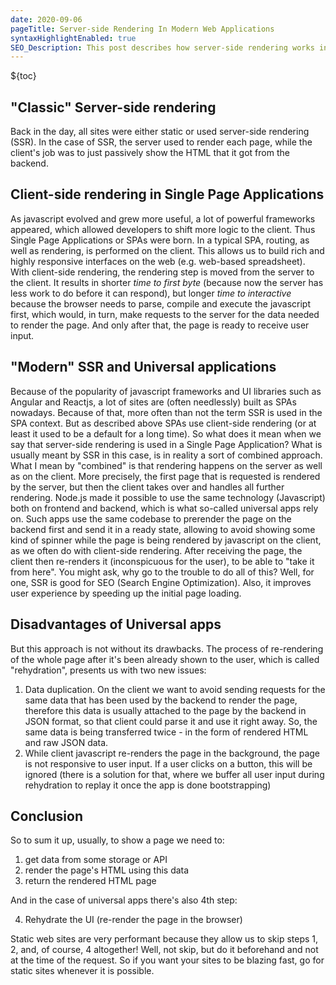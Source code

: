 ```yaml
---
date: 2020-09-06
pageTitle: Server-side Rendering In Modern Web Applications
syntaxHighlightEnabled: true
SEO_Description: This post describes how server-side rendering works in modern web-applications. What is a universal application? What is client-side rendering? The pros and cons of SSR and how it compares to static sites in terms of performance. Drawbacks of Universal applications.
---
```


${toc}

## "Classic" Server-side rendering
Back in the day, all sites were either static or used server-side rendering (SSR). In the case of SSR, the server used to render each page, while the client's job was to just passively show the HTML that it got from the backend.

## Client-side rendering in Single Page Applications 

As javascript evolved and grew more useful, a lot of powerful frameworks appeared, which allowed developers to shift more logic to the client. Thus Single Page Applications or SPAs were born. 
In a typical SPA, routing, as well as rendering, is performed on the client. This allows us to build rich and highly responsive interfaces on the web (e.g. web-based spreadsheet). With client-side rendering, the rendering step is moved from the server to the client. It results in shorter *time to first byte* (because now the server has less work to do before it can respond), but longer *time to interactive* because the browser needs to parse, compile and execute the javascript first, which would, in turn, make requests to the server for the data needed to render the page. And only after that, the page is ready to receive user input.

## "Modern" SSR and Universal applications

Because of the popularity of javascript frameworks and UI libraries such as Angular and Reactjs, a lot of sites are (often needlessly) built as SPAs nowadays. Because of that, more often than not the term SSR is used in the SPA context. But as described above SPAs use client-side rendering (or at least it used to be a default for a long time). So what does it mean when we say that server-side rendering is used in a Single Page Application? What is usually meant by SSR in this case, is in reality a sort of combined approach. What I mean by "combined" is that rendering happens on the server as well as on the client. More precisely, the first page that is requested is rendered by the server, but then the client takes over and handles all further rendering. Node.js made it possible to use the same technology (Javascript) both on frontend and backend, which is what so-called universal apps rely on. Such apps use the same codebase to prerender the page on the backend first and send it in a ready state, allowing to avoid showing some kind of spinner while the page is being rendered by javascript on the client, as we often do with client-side rendering. After receiving the page, the client then re-renders it (inconspicuous for the user), to be able to "take it from here". You might ask, why go to the trouble to do all of this? Well, for one, SSR is good for SEO (Search Engine Optimization). Also, it improves user experience by speeding up the initial page loading.

## Disadvantages of Universal apps

But this approach is not without its drawbacks. The process of re-rendering of the whole page after it's been already shown to the user, which is called "rehydration", presents us with two new issues: 
1. Data duplication. On the client we want to avoid sending requests for the same data that has been used by the backend to render the page, therefore this data is usually attached to the page by the backend in JSON format, so that client could parse it and use it right away. So, the same data is being transferred twice - in the form of rendered HTML and raw JSON data.
2. While client javascript re-renders the page in the background, the page is not responsive to user input. If a user clicks on a button, this will be ignored (there is a solution for that, where we buffer all user input during rehydration to replay it once the app is done bootstrapping)

## Conclusion

So to sum it up, usually, to show a page we need to:

1. get data from some storage or API
2. render the page's HTML using this data
3. return the rendered HTML page

And in the case of universal apps there's also 4th step:

4. Rehydrate the UI (re-render the page in the browser)

Static web sites are very performant because they allow us to skip steps 1, 2, and, of course, 4 altogether! Well, not skip, but do it beforehand and not at the time of the request. So if you want your sites to be blazing fast, go for static sites whenever it is possible.